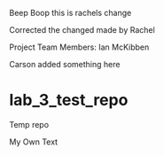 
Beep Boop this is rachels change

Corrected the changed made by Rachel

Project Team Members: Ian McKibben

Carson added something here

# lab_3_test_repo
Temp repo


My Own Text


